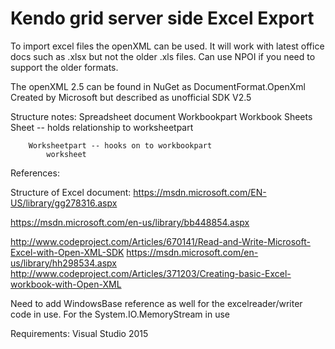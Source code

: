 # Kendo grid server side Excel Export


To import excel files the openXML can be used. It will work with latest office docs such as .xlsx but not the older .xls files.
Can use NPOI if you need to support the older formats.

The openXML 2.5 can be found in NuGet as DocumentFormat.OpenXml
Created by Microsoft but  described as unofficial SDK V2.5



Structure notes:
Spreadsheet document
	Workbookpart
		Workbook
			Sheets
				Sheet -- holds relationship to worksheetpart

		Worksheetpart -- hooks on to workbookpart
			worksheet



References:

Structure of Excel document:
https://msdn.microsoft.com/EN-US/library/gg278316.aspx

https://msdn.microsoft.com/en-us/library/bb448854.aspx

http://www.codeproject.com/Articles/670141/Read-and-Write-Microsoft-Excel-with-Open-XML-SDK
https://msdn.microsoft.com/en-us/library/hh298534.aspx
http://www.codeproject.com/Articles/371203/Creating-basic-Excel-workbook-with-Open-XML

Need to add WindowsBase reference as well for the excelreader/writer code in use. For the System.IO.MemoryStream in use



Requirements:
Visual Studio 2015
